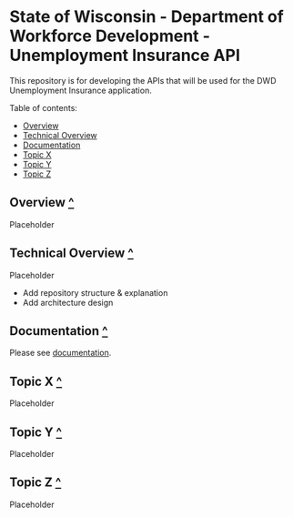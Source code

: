 # State of Wisconsin - Department of Workforce Development - Unemployment Insurance API
This repository is for developing the APIs that will be used for the DWD Unemployment Insurance application.

Table of contents:

- [Overview](#overview-)
- [Technical Overview](#technical-overview-)
- [Documentation](#documentation-)
- [Topic X](#topic-x-)
- [Topic Y](#topic-y-)
- [Topic Z](#topic-z-)

## Overview [^](#)
Placeholder

## Technical Overview [^](#)
Placeholder
* Add repository structure & explanation
* Add architecture design 

## Documentation [^](#)
Please see [documentation](./docs/README.md).

## Topic X [^](#)
Placeholder

## Topic Y [^](#)
Placeholder

## Topic Z [^](#)
Placeholder